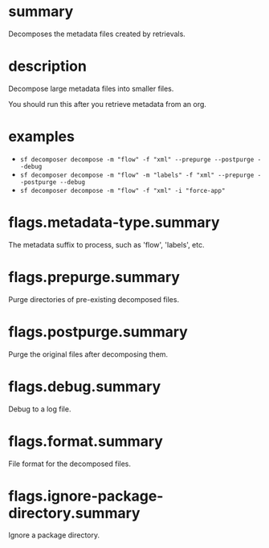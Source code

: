# summary

Decomposes the metadata files created by retrievals.

# description

Decompose large metadata files into smaller files.

You should run this after you retrieve metadata from an org.

# examples

- `sf decomposer decompose -m "flow" -f "xml" --prepurge --postpurge --debug`
- `sf decomposer decompose -m "flow" -m "labels" -f "xml" --prepurge --postpurge --debug`
- `sf decomposer decompose -m "flow" -f "xml" -i "force-app"`

# flags.metadata-type.summary

The metadata suffix to process, such as 'flow', 'labels', etc.

# flags.prepurge.summary

Purge directories of pre-existing decomposed files.

# flags.postpurge.summary

Purge the original files after decomposing them.

# flags.debug.summary

Debug to a log file.

# flags.format.summary

File format for the decomposed files.

# flags.ignore-package-directory.summary

Ignore a package directory.
